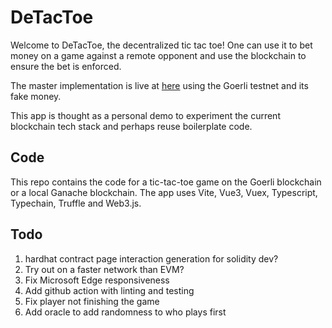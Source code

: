 # DeTacToe

Welcome to DeTacToe, the decentralized tic tac toe! One can use it to bet money on a game against a remote opponent and use the blockchain to ensure the bet is enforced.

The master implementation is live at [here](https://detactoe.surge.sh) using the Goerli testnet and its fake money.

This app is thought as a personal demo to experiment the current blockchain tech stack and perhaps reuse boilerplate code.

## Code

This repo contains the code for a tic-tac-toe game on the Goerli blockchain or a local Ganache blockchain. The app uses Vite, Vue3, Vuex, Typescript, Typechain, Truffle and Web3.js.

## Todo

1. hardhat contract page interaction generation for solidity dev?
1. Try out on a faster network than EVM?
1. Fix Microsoft Edge responsiveness
1. Add github action with linting and testing
1. Fix player not finishing the game
1. Add oracle to add randomness to who plays first
